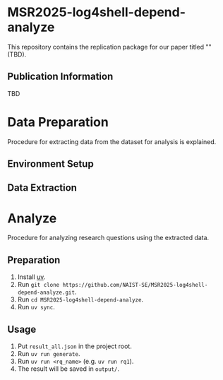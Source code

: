 # MSR2025-log4shell-depend-analyze

This repository contains the replication package for our paper titled "" (TBD).

## Publication Information

TBD

# Data Preparation

Procedure for extracting data from the dataset for analysis is explained.

## Environment Setup

## Data Extraction

# Analyze

Procedure for analyzing research questions using the extracted data.

## Preparation

1. Install [uv](https://docs.astral.sh/uv/getting-started/installation/).
1. Run `git clone https://github.com/NAIST-SE/MSR2025-log4shell-depend-analyze.git`.
1. Run `cd MSR2025-log4shell-depend-analyze`.
1. Run `uv sync`.

## Usage

1. Put `result_all.json` in the project root.
1. Run `uv run generate`.
1. Run `uv run <rq_name>` (e.g. `uv run rq1`).
1. The result will be saved in `output/`.
